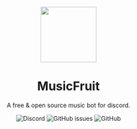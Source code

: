 <p align="center">
  <img src="https://cdn.discordapp.com/avatars/727895377751179324/0b08ac6228e890159c14734e7b8bb492.png?size=512" height="130px" width="130px">
</p>

<h1 align="center">MusicFruit</h1>

<p align="center">
  A free &amp; open source music bot for discord.
</p>

<p align="center" id="badges">
  <img alt="Discord" src="https://img.shields.io/discord/843135920596451338?label=Support%20Server&style=for-the-badge">
  <img alt="GitHub issues" src="https://img.shields.io/github/issues-raw/TheClashFruit/MusicFruit?label=issues&style=for-the-badge">
  <img alt="GitHub" src="https://img.shields.io/github/license/TheClashFruit/MusicFruit?style=for-the-badge">
</p>
